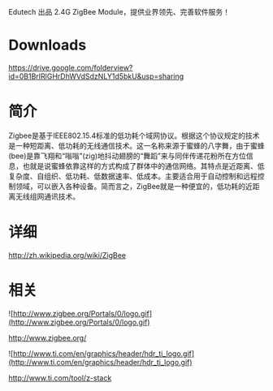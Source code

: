 Edutech 出品 2.4G ZigBee Module，提供业界领先、完善软件服务！

# Downloads #

https://drive.google.com/folderview?id=0B1BrIRlGHrDhWVdSdzNLY1d5bkU&usp=sharing

# 简介 #

Zigbee是基于IEEE802.15.4标准的低功耗个域网协议。根据这个协议规定的技术是一种短距离、低功耗的无线通信技术。这一名称来源于蜜蜂的八字舞，由于蜜蜂(bee)是靠飞翔和“嗡嗡”(zig)地抖动翅膀的“舞蹈”来与同伴传递花粉所在方位信息，也就是说蜜蜂依靠这样的方式构成了群体中的通信网络。其特点是近距离、低复杂度、自组织、低功耗、低数据速率、低成本。主要适合用于自动控制和远程控制领域，可以嵌入各种设备。简而言之，ZigBee就是一种便宜的，低功耗的近距离无线组网通讯技术。

# 详细 #

http://zh.wikipedia.org/wiki/ZigBee

# 相关 #

![http://www.zigbee.org/Portals/0/logo.gif](http://www.zigbee.org/Portals/0/logo.gif)

http://www.zigbee.org/

![http://www.ti.com/en/graphics/header/hdr_ti_logo.gif](http://www.ti.com/en/graphics/header/hdr_ti_logo.gif)

http://www.ti.com/tool/z-stack